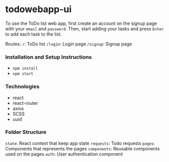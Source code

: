 # todowebapp-ui

To use the ToDo list web app, first create an account on the signup page with your `email` and `password`. Then, start adding your tasks and press `Enter` to add each task to the list.

Routes:
`/`: ToDo list
`/login`: Login page
`/signup`: Signup page

### Installation and Setup Instructions

- `npm install`
- `npm start`

### Technologies

- react
- react-router
- axios
- SCSS
- uuid

### Folder Structure

`state`: React context that keep app state
`requests`: Todo requests
`pages`: Components that represents the pages
`components`: Reusable components used on the pages
`auth`: User authentication component
